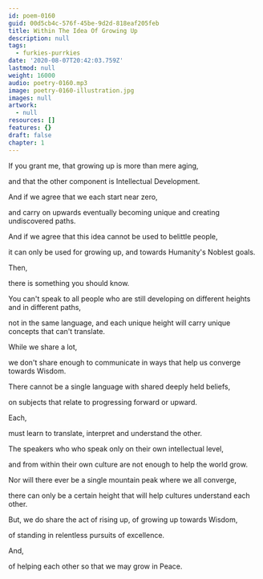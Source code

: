 ```yaml
---
id: poem-0160
guid: 00d5cb4c-576f-45be-9d2d-818eaf205feb
title: Within The Idea Of Growing Up
description: null
tags:
  - furkies-purrkies
date: '2020-08-07T20:42:03.759Z'
lastmod: null
weight: 16000
audio: poetry-0160.mp3
image: poetry-0160-illustration.jpg
images: null
artwork:
  - null
resources: []
features: {}
draft: false
chapter: 1
---
```


If you grant me, that growing up is more than mere aging,

and that the other component is Intellectual Development.

And if we agree that we each start near zero,

and carry on upwards eventually becoming unique and creating undiscovered paths.

And if we agree that this idea cannot be used to belittle people,

it can only be used for growing up, and towards Humanity's Noblest goals.

Then,

there is something you should know.

You can't speak to all people who are still developing on different heights and in different paths,

not in the same language, and each unique height will carry unique concepts that can't translate.

While we share a lot,

we don't share enough to communicate in ways that help us converge towards Wisdom.

There cannot be a single language with shared deeply held beliefs,

on subjects that relate to progressing forward or upward.

Each,

must learn to translate, interpret and understand the other.

The speakers who who speak only on their own intellectual level,

and from within their own culture are not enough to help the world grow.

Nor will there ever be a single mountain peak where we all converge,

there can only be a certain height that will help cultures understand each other.

But, we do share the act of rising up, of growing up towards Wisdom,

of standing in relentless pursuits of excellence.

And,

of helping each other so that we may grow in Peace.
